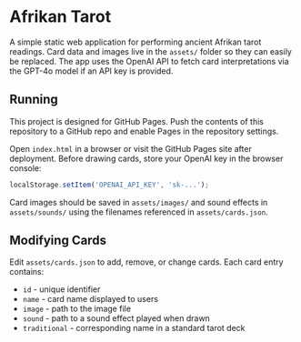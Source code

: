 # Afrikan Tarot

A simple static web application for performing ancient Afrikan tarot readings. Card data and images live in the `assets/` folder so they can easily be replaced. The app uses the OpenAI API to fetch card interpretations via the GPT-4o model if an API key is provided.

## Running

This project is designed for GitHub Pages. Push the contents of this repository to a GitHub repo and enable Pages in the repository settings.

Open `index.html` in a browser or visit the GitHub Pages site after deployment. Before drawing cards, store your OpenAI key in the browser console:

```javascript
localStorage.setItem('OPENAI_API_KEY', 'sk-...');
```

Card images should be saved in `assets/images/` and sound effects in `assets/sounds/` using the filenames referenced in `assets/cards.json`.

## Modifying Cards

Edit `assets/cards.json` to add, remove, or change cards. Each card entry contains:

- `id` - unique identifier
- `name` - card name displayed to users
- `image` - path to the image file
- `sound` - path to a sound effect played when drawn
- `traditional` - corresponding name in a standard tarot deck
